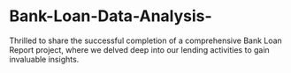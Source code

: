 # Bank-Loan-Data-Analysis-
Thrilled to share the successful completion of a comprehensive Bank Loan Report project, where we delved deep into our lending activities to gain invaluable insights.
